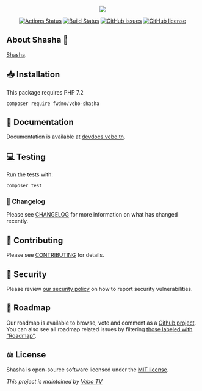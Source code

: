 <p align="center">
<img src="https://raw.githubusercontent.com/fwdmo/vebo-shasha/master/docs/img/logo.png">
</p>
<p align="center">
<a href="https://github.com/fwdmo/vebo-shasha/actions"><img src="https://github.com/fwdmo/vebo-shasha/workflows/Test/badge.svg" alt="Actions Status"></a>
<a href="https://travis-ci.com/fwdmo/vebo-shasha"><img src="https://travis-ci.com/fwdmo/vebo-shasha.svg?token=JZk2BNvm4pLszvyxpzk2&branch=master" alt="Build Status"></a>
<a href="https://github.com/fwdmo/vebo-shasha/issues"><img src="https://img.shields.io/github/issues/fwdmo/vebo-shasha" alt="GitHub issues"></a>
<a href="https://github.com/fwdmo/vebo-shasha/blob/master/LICENSE.md"><img src="https://img.shields.io/github/license/fwdmo/vebo-shasha" alt="GitHub license"></a>
</p>

## About Shasha 👋

[Shasha](https://devdocs.vebo.tn/code/shasha/).

## 📥 Installation

This package requires PHP 7.2

~~~
composer require fwdmo/vebo-shasha
~~~

## 📄 Documentation

Documentation is available at [devdocs.vebo.tn](https://devdocs.vebo.tn/code/shasha/).

## 💻 Testing

Run the tests with:

``` bash
composer test
```

### 📝 Changelog

Please see [CHANGELOG](CHANGELOG.md) for more information on what has changed recently.

## 🤝 Contributing

Please see [CONTRIBUTING](CONTRIBUTING.md) for details.

## 🔐 Security

Please review [our security policy](https://github.com/fwdmo/vebo-shasha/security/policy) on how to report security vulnerabilities.

## 📍 Roadmap

Our roadmap is available to browse, vote and comment as a [Github project](https://github.com/orgs/VeboTV/projects/1). 
You can also see all roadmap related issues by filtering [those labeled with "Roadmap"](https://github.com/VeboTV/Shasha/labels/Roadmap).

## ⚖️ License

Shasha is open-source software licensed under the [MIT license](LICENSE.md).

_This project is maintained by [Vebo TV](https://vebo.tn/)_